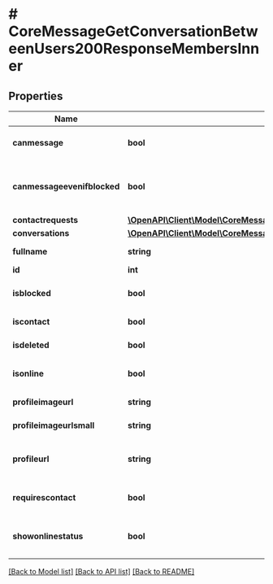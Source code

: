 # # CoreMessageGetConversationBetweenUsers200ResponseMembersInner

## Properties

Name | Type | Description | Notes
------------ | ------------- | ------------- | -------------
**canmessage** | **bool** | If the user can be messaged | [optional]
**canmessageevenifblocked** | **bool** | If the user can still message even if they get blocked | [optional]
**contactrequests** | [**\OpenAPI\Client\Model\CoreMessageGetConversationBetweenUsers200ResponseMembersInnerContactrequestsInner[]**](CoreMessageGetConversationBetweenUsers200ResponseMembersInnerContactrequestsInner.md) |  | [optional]
**conversations** | [**\OpenAPI\Client\Model\CoreMessageGetConversationBetweenUsers200ResponseMembersInnerConversationsInner[]**](CoreMessageGetConversationBetweenUsers200ResponseMembersInnerConversationsInner.md) |  | [optional]
**fullname** | **string** | The user&#39;s name | [optional]
**id** | **int** | The user id | [optional]
**isblocked** | **bool** | If the user has been blocked | [optional]
**iscontact** | **bool** | Is the user a contact? | [optional]
**isdeleted** | **bool** | Is the user deleted? | [optional]
**isonline** | **bool** | The user&#39;s online status | [optional]
**profileimageurl** | **string** | User picture URL | [optional]
**profileimageurlsmall** | **string** | Small user picture URL | [optional]
**profileurl** | **string** | The link to the user&#39;s profile page | [optional]
**requirescontact** | **bool** | If the user requires to be contacts | [optional]
**showonlinestatus** | **bool** | Show the user&#39;s online status? | [optional]

[[Back to Model list]](../../README.md#models) [[Back to API list]](../../README.md#endpoints) [[Back to README]](../../README.md)
